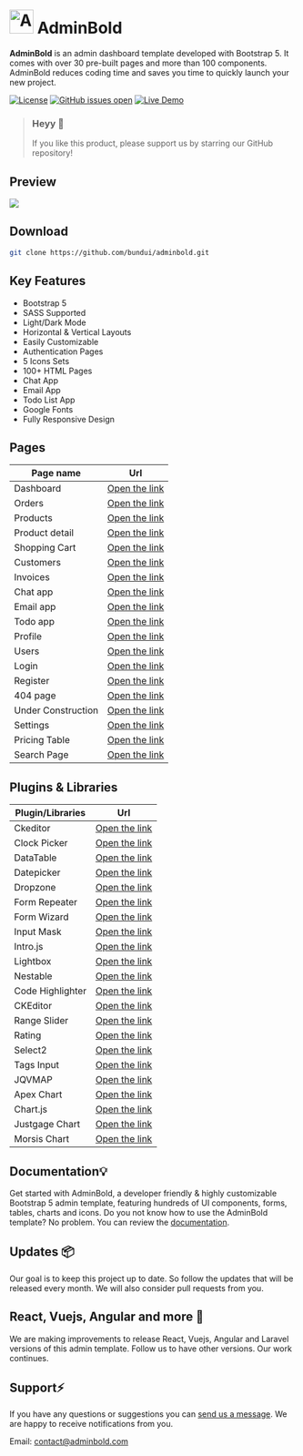 # <img src="https://adminbold.com/logo.svg" alt="AdminBold is a free admin template based on Bootstrap 5." width="42"> AdminBold

**AdminBold** is an admin dashboard template developed with Bootstrap 5. It comes with over 30 pre-built pages and more than 100 components. AdminBold reduces coding time and saves you time to quickly launch your new project.

<a href="https://github.com/bundui/adminbold/blob/master/LICENSE"><img src="https://img.shields.io/badge/license-MIT-blue.svg" alt="License"></a>
<a href="https://github.com/bundui/adminbold/issues?q=is%3Aopen+is%3Aissue"><img src="https://img.shields.io/github/issues/bundui/adminbold.svg" alt="GitHub issues open"></a>
<a href="https://https://adminbold.com/bootstrap-demo/" rel="nofollow"><img src="https://img.shields.io/badge/demo-online-green.svg" alt="Live Demo"></a>


> ### **Heyy 🤩**
> 
> If you like this product, please support us by starring our GitHub repository!

## Preview

[![](https://adminbold.com/images/adminbold-demo.png)](https://adminbold.com)

## Download

```sh
git clone https://github.com/bundui/adminbold.git
```

## Key Features

- Bootstrap 5
- SASS Supported
- Light/Dark Mode
- Horizontal & Vertical Layouts
- Easily Customizable
- Authentication Pages
- 5 Icons Sets
- 100+ HTML Pages
- Chat App
- Email App
- Todo List App
- Google Fonts
- Fully Responsive Design

## Pages
| Page name | Url |
|--|--|
| Dashboard | [Open the link](https://adminbold.com/bootstrap-demo/dashboard)    |
| Orders | [Open the link](https://adminbold.com/bootstrap-demo/orders)       |
| Products | [Open the link](https://adminbold.com/bootstrap-demo/product-list) |
| Product detail | [Open the link](https://adminbold.com/bootstrap-demo/product-detail) |
| Shopping Cart | [Open the link](https://adminbold.com/bootstrap-demo/shopping-cart) |
| Customers | [Open the link](https://adminbold.com/bootstrap-demo/customers)    |
| Invoices | [Open the link](https://adminbold.com/bootstrap-demo/invoices)     |
| Chat app | [Open the link](https://adminbold.com/bootstrap-demo/chats)        |
| Email app | [Open the link](https://adminbold.com/bootstrap-demo/email)        |
| Todo app | [Open the link](https://adminbold.com/bootstrap-demo/todo-list)    |
| Profile | [Open the link](https://adminbold.com/bootstrap-demo/profile-posts)  |
| Users | [Open the link](https://adminbold.com/bootstrap-demo/user-list)  |
| Login | [Open the link](https://adminbold.com/bootstrap-demo/login)  |
| Register | [Open the link](https://adminbold.com/bootstrap-demo/register)  |
| 404 page | [Open the link](https://adminbold.com/bootstrap-demo/404)  |
| Under Construction | [Open the link](https://adminbold.com/bootstrap-demo/under-construction)  |
| Settings | [Open the link](https://adminbold.com/bootstrap-demo/settings)  |
| Pricing Table | [Open the link](https://adminbold.com/bootstrap-demo/pricing-table)  |
| Search Page | [Open the link](https://adminbold.com/bootstrap-demo/search-page)  |

## Plugins & Libraries

| Plugin/Libraries  | Url                                                            |
|----------|----------------------------------------------------------------|
| Ckeditor | [Open the link](https://adminbold.com/bootstrap-docs/ckeditor) |
| Clock Picker | [Open the link](https://adminbold.com/bootstrap-docs/clockpicker) |
| DataTable | [Open the link](https://adminbold.com/bootstrap-docs/datatable) |
| Datepicker | [Open the link](https://adminbold.com/bootstrap-docs/datepicker) |
| Dropzone | [Open the link](https://adminbold.com/bootstrap-docs/file-upload) |
| Form Repeater | [Open the link](https://adminbold.com/bootstrap-docs/form-repeater) |
| Form Wizard | [Open the link](https://adminbold.com/bootstrap-docs/form-wizard) |
| Input Mask | [Open the link](https://adminbold.com/bootstrap-docs/input-mask) |
| Intro.js | [Open the link](https://adminbold.com/bootstrap-docs/introjs) |
| Lightbox | [Open the link](https://adminbold.com/bootstrap-docs/lightbox) |
| Nestable | [Open the link](https://adminbold.com/bootstrap-docs/nestable) |
| Code Highlighter | [Open the link](https://adminbold.com/bootstrap-docs/code-highlighter) |
| CKEditor | [Open the link](https://adminbold.com/bootstrap-docs/ckeditor) |
| Range Slider | [Open the link](https://adminbold.com/bootstrap-docs/range-slider) |
| Rating | [Open the link](https://adminbold.com/bootstrap-docs/rating) |
| Select2 | [Open the link](https://adminbold.com/bootstrap-docs/select2) |
| Tags Input | [Open the link](https://adminbold.com/bootstrap-docs/tags-input) |
| JQVMAP | [Open the link](https://adminbold.com/bootstrap-docs/vector-map) |
| Apex Chart | [Open the link](https://adminbold.com/bootstrap-docs/apexchart) |
| Chart.js | [Open the link](https://adminbold.com/bootstrap-docs/chartjs) |
| Justgage Chart | [Open the link](https://adminbold.com/bootstrap-docs/justgage) |
| Morsis Chart | [Open the link](https://adminbold.com/bootstrap-docs/morsis) |

## Documentation💡
Get started with AdminBold, a developer friendly & highly customizable Bootstrap 5 admin template, featuring hundreds of UI components, forms, tables, charts and icons.
Do you not know how to use the AdminBold template? No problem. You can review the [documentation](https://adminbold.com/bootstrap-docs/introduction).

## Updates 📦

Our goal is to keep this project up to date. So follow the updates that will be released every month. We will also consider pull requests from you.

## React, Vuejs, Angular and more 🎉

We are making improvements to release React, Vuejs, Angular and Laravel versions of this admin template. Follow us to have other versions. Our work continues.

## Support⚡️

If you have any questions or suggestions you can [send us a message](https://adminbold.com/contact). We are happy to receive notifications from you.

Email: contact@adminbold.com

